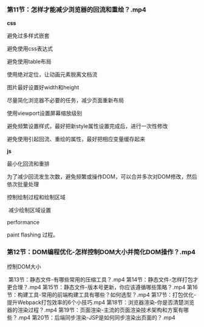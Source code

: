### 第11节：怎样才能减少浏览器的回流和重绘？.mp4

**css**

避免过多样式嵌套

避免使用css表达式

避免使用table布局

使用绝对定位，让动画元素脱离文档流

图片最好设置好width和height

尽量简化浏览器不必要的任务，减少页面重新布局

使用viewport设置屏幕缩放级别

避免频繁设置样式，最好把新style属性设置完成后，进行一次性修改

避免使用引起回流、重绘的属性，最好把相应变量缓存起来



**js**

最小化回流和重排

​	为了减少回流发生次数，避免频繁或操作DOM，可以合并多次对DOM修改，然后依次批量处理

控制绘制过程和绘制区域

​	减少绘制区域设置



performance

paint flashing 过程。

### 第12节：DOM编程优化-怎样控制DOM大小并简化DOM操作？.mp4



控制DOM大小









​	第13节：静态文件-有哪些常用的压缩工具？.mp4
​	第14节：静态文件-怎样打包才更合理？.mp4
​	第15节：静态文件-版本号更新，你应该遵循哪些策略？.mp4
​	第16节：构建工具-常用的前端构建工具有哪些？如何选型？.mp4
​	第17节：打包优化-提升Webpack打包效率的6个小技巧.mp4
​	第18节：浏览器渲染-你是否清楚浏览器的渲染过程？.mp4
​	第19节：页面渲染-主流的页面渲染技术架构和方案有哪些？.mp4
​	第20节：后端同步渲染-JSP是如何同步渲染出页面的？.mp4



